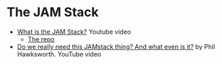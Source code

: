 # The JAM Stack

* [What is the JAM Stack?](https://youtu.be/Y8PXMbr0Kqo) Youtube video
  * [The repo](https://github.com/academind/yt-jamstack-intro)
* [Do we really need this JAMstack thing? And what even is it?](https://youtu.be/YljH-aqKUFk) by Phil Hawksworth. YouTube video